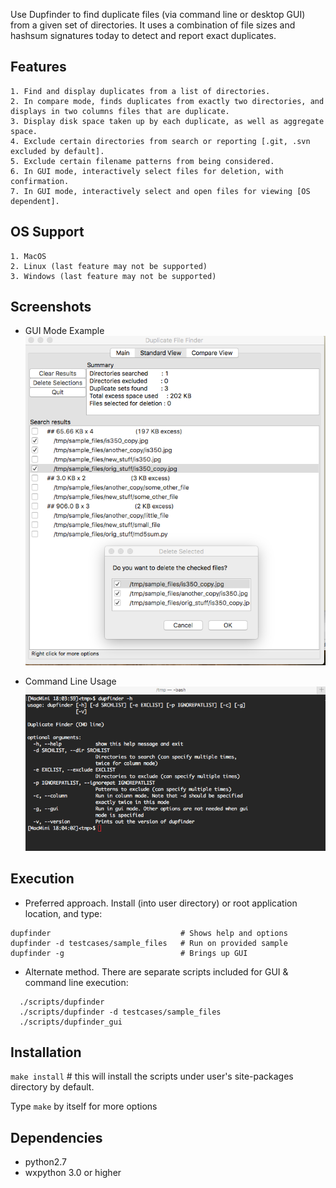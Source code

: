 Use Dupfinder to find duplicate files (via command line or desktop GUI) from a given set of directories.
It uses a combination of file sizes and hashsum signatures today to detect and report exact duplicates.

Features
--------
    1. Find and display duplicates from a list of directories.
    2. In compare mode, finds duplicates from exactly two directories, and displays in two columns files that are duplicate.
    3. Display disk space taken up by each duplicate, as well as aggregate space.
    4. Exclude certain directories from search or reporting [.git, .svn excluded by default].
    5. Exclude certain filename patterns from being considered.
    6. In GUI mode, interactively select files for deletion, with confirmation.
    7. In GUI mode, interactively select and open files for viewing [OS dependent].


OS Support
----------
    1. MacOS
    2. Linux (last feature may not be supported)
    3. Windows (last feature may not be supported)


Screenshots
-----------
- GUI Mode Example
![GUI Mode Example](https://raw.githubusercontent.com/mhassan1900/DupFinder/master/docs/gui-example.png "GUI Example")

- Command Line Usage
![Command Line Usage](https://raw.githubusercontent.com/mhassan1900/DupFinder/master/docs/cmd-usage.png "CMD Line Usage")


Execution
---------
- Preferred approach. Install (into user directory) or root application location, and type:
```
dupfinder                             # Shows help and options
dupfinder -d testcases/sample_files   # Run on provided sample
dupfinder -g                          # Brings up GUI
```
- Alternate method. There are separate scripts included for GUI & command line execution:   
```
  ./scripts/dupfinder
  ./scripts/dupfinder -d testcases/sample_files
  ./scripts/dupfinder_gui
```


Installation
------------
`make install` # this will install the scripts under user's site-packages directory by default.

Type `make` by itself for more options


Dependencies
------------
- python2.7
- wxpython 3.0 or higher
